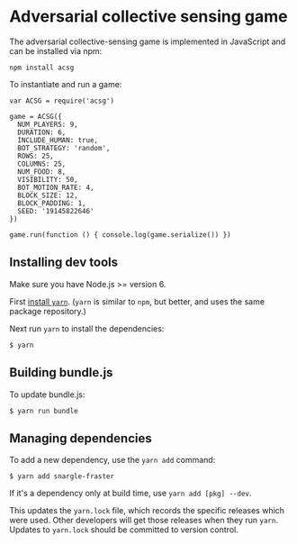 # Adversarial collective sensing game

The adversarial collective-sensing game is implemented in JavaScript and can be installed via npm:

```
npm install acsg
```

To instantiate and run a game:

```
var ACSG = require('acsg')

game = ACSG({
  NUM_PLAYERS: 9,
  DURATION: 6,
  INCLUDE_HUMAN: true,
  BOT_STRATEGY: 'random',
  ROWS: 25,
  COLUMNS: 25,
  NUM_FOOD: 8,
  VISIBILITY: 50,
  BOT_MOTION_RATE: 4,
  BLOCK_SIZE: 12,
  BLOCK_PADDING: 1,
  SEED: '19145822646'
})

game.run(function () { console.log(game.serialize()) })

```

## Installing dev tools

Make sure you have Node.js >= version 6.

First [install `yarn`](https://yarnpkg.com/en/docs/install).
(`yarn` is similar to `npm`, but better,
and uses the same package repository.)

Next run `yarn` to install the dependencies:

    $ yarn

## Building bundle.js

To update bundle.js:

    $ yarn run bundle

## Managing dependencies

To add a new dependency, use the `yarn add` command:

    $ yarn add snargle-fraster

If it's a dependency only at build time, use `yarn add [pkg] --dev`.

This updates the `yarn.lock` file, which records the specific
releases which were used. Other developers will get those
releases when they run `yarn`. Updates to `yarn.lock`
should be committed to version control.
